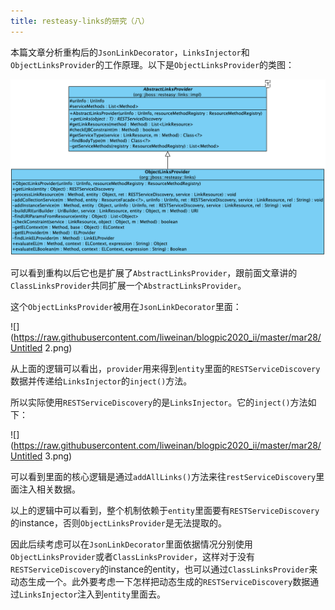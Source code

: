 ```yaml
---
title: resteasy-links的研究（八）
---
```


本篇文章分析重构后的`JsonLinkDecorator`，`LinksInjector`和`ObjectLinksProvider`的工作原理。以下是`ObjectLinksProvider`的类图：

![](https://raw.githubusercontent.com/liweinan/blogpic2020_ii/master/mar28/Untitled.png)

可以看到重构以后它也是扩展了`AbstractLinksProvider`，跟前面文章讲的`ClassLinksProvider`共同扩展一个`AbstractLinksProvider`。

这个`ObjectLinksProvider`被用在`JsonLinkDecorator`里面：

![](https://raw.githubusercontent.com/liweinan/blogpic2020_ii/master/mar28/Untitled 2.png)

从上面的逻辑可以看出，`provider`用来得到`entity`里面的`RESTServiceDiscovery`数据并传递给`LinksInjector`的`inject()`方法。

所以实际使用`RESTServiceDiscovery`的是`LinksInjector`。它的`inject()`方法如下：

![](https://raw.githubusercontent.com/liweinan/blogpic2020_ii/master/mar28/Untitled 3.png)

可以看到里面的核心逻辑是通过`addAllLinks()`方法来往`restServiceDiscovery`里面注入相关数据。

以上的逻辑中可以看到，整个机制依赖于`entity`里面要有`RESTServiceDiscovery`的instance，否则`ObjectLinksProvider`是无法提取的。

因此后续考虑可以在`JsonLinkDecorator`里面依据情况分别使用`ObjectLinksProvider`或者`ClassLinksProvider`，这样对于没有`RESTServiceDiscovery`的instance的entity，也可以通过`ClassLinksProvider`来动态生成一个。此外要考虑一下怎样把动态生成的`RESTServiceDiscovery`数据通过`LinksInjector`注入到`entity`里面去。


